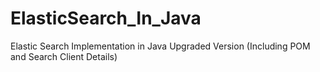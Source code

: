 # ElasticSearch_In_Java
Elastic Search Implementation in Java Upgraded Version (Including POM and Search Client Details)
